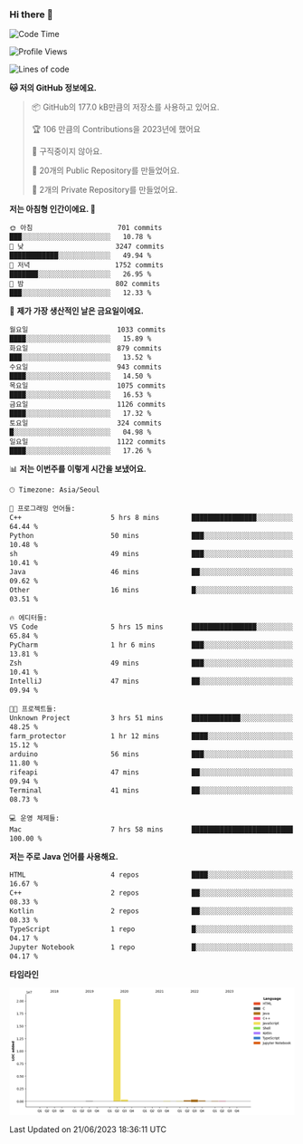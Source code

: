 ### Hi there 👋

<!--
**otm0937/otm0937** is a ✨ _special_ ✨ repository because its `README.md` (this file) appears on your GitHub profile.

Here are some ideas to get you started:

- 🔭 I’m currently working on ...
- 🌱 I’m currently learning ...
- 👯 I’m looking to collaborate on ...
- 🤔 I’m looking for help with ...
- 💬 Ask me about ...
- 📫 How to reach me: ...
- 😄 Pronouns: ...
- ⚡ Fun fact: ...
-->

  <!--START_SECTION:waka-->
![Code Time](http://img.shields.io/badge/Code%20Time-983%20hrs%207%20mins-blue)

![Profile Views](http://img.shields.io/badge/Profile%20Views-0-blue)

![Lines of code](https://img.shields.io/badge/%EC%A0%80%EB%8A%94%20%EC%97%AC%ED%83%9C%EA%B9%8C%EC%A7%80%20-21.3%20million%20%EC%A4%84%EC%9D%98%20%EC%BD%94%EB%93%9C%EB%A5%BC%20%EC%9E%91%EC%84%B1%ED%96%88%EC%96%B4%EC%9A%94.-blue)

**🐱 저의 GitHub 정보에요.** 

> 📦 GitHub의 177.0 kB만큼의 저장소를 사용하고 있어요. 
 > 
> 🏆 106 만큼의 Contributions을 2023년에 했어요
 > 
> 🚫 구직중이지 않아요.
 > 
> 📜 20개의 Public Repository를 만들었어요. 
 > 
> 🔑 2개의 Private Repository를 만들었어요. 
 > 
**저는 아침형 인간이에요. 🐤** 

```text
🌞 아침                     701 commits         ███░░░░░░░░░░░░░░░░░░░░░░   10.78 % 
🌆 낮　                     3247 commits        ████████████░░░░░░░░░░░░░   49.94 % 
🌃 저녁                     1752 commits        ███████░░░░░░░░░░░░░░░░░░   26.95 % 
🌙 밤　                     802 commits         ███░░░░░░░░░░░░░░░░░░░░░░   12.33 % 
```
📅 **제가 가장 생산적인 날은 금요일이에요.** 

```text
월요일                      1033 commits        ████░░░░░░░░░░░░░░░░░░░░░   15.89 % 
화요일                      879 commits         ███░░░░░░░░░░░░░░░░░░░░░░   13.52 % 
수요일                      943 commits         ████░░░░░░░░░░░░░░░░░░░░░   14.50 % 
목요일                      1075 commits        ████░░░░░░░░░░░░░░░░░░░░░   16.53 % 
금요일                      1126 commits        ████░░░░░░░░░░░░░░░░░░░░░   17.32 % 
토요일                      324 commits         █░░░░░░░░░░░░░░░░░░░░░░░░   04.98 % 
일요일                      1122 commits        ████░░░░░░░░░░░░░░░░░░░░░   17.26 % 
```


📊 **저는 이번주를 이렇게 시간을 보냈어요.** 

```text
🕑︎ Timezone: Asia/Seoul

💬 프로그래밍 언어들: 
C++                      5 hrs 8 mins        ████████████████░░░░░░░░░   64.44 % 
Python                   50 mins             ███░░░░░░░░░░░░░░░░░░░░░░   10.48 % 
sh                       49 mins             ███░░░░░░░░░░░░░░░░░░░░░░   10.41 % 
Java                     46 mins             ██░░░░░░░░░░░░░░░░░░░░░░░   09.62 % 
Other                    16 mins             █░░░░░░░░░░░░░░░░░░░░░░░░   03.51 % 

🔥 에디터들: 
VS Code                  5 hrs 15 mins       ████████████████░░░░░░░░░   65.84 % 
PyCharm                  1 hr 6 mins         ███░░░░░░░░░░░░░░░░░░░░░░   13.81 % 
Zsh                      49 mins             ███░░░░░░░░░░░░░░░░░░░░░░   10.41 % 
IntelliJ                 47 mins             ██░░░░░░░░░░░░░░░░░░░░░░░   09.94 % 

🐱‍💻 프로젝트들: 
Unknown Project          3 hrs 51 mins       ████████████░░░░░░░░░░░░░   48.25 % 
farm_protector           1 hr 12 mins        ████░░░░░░░░░░░░░░░░░░░░░   15.12 % 
arduino                  56 mins             ███░░░░░░░░░░░░░░░░░░░░░░   11.80 % 
rifeapi                  47 mins             ██░░░░░░░░░░░░░░░░░░░░░░░   09.94 % 
Terminal                 41 mins             ██░░░░░░░░░░░░░░░░░░░░░░░   08.73 % 

💻 운영 체제들: 
Mac                      7 hrs 58 mins       █████████████████████████   100.00 % 
```

**저는 주로 Java 언어를 사용해요.** 

```text
HTML                     4 repos             ████░░░░░░░░░░░░░░░░░░░░░   16.67 % 
C++                      2 repos             ██░░░░░░░░░░░░░░░░░░░░░░░   08.33 % 
Kotlin                   2 repos             ██░░░░░░░░░░░░░░░░░░░░░░░   08.33 % 
TypeScript               1 repo              █░░░░░░░░░░░░░░░░░░░░░░░░   04.17 % 
Jupyter Notebook         1 repo              █░░░░░░░░░░░░░░░░░░░░░░░░   04.17 % 
```



**타임라인**

![Lines of Code chart](https://raw.githubusercontent.com/otm0937/otm0937/main/assets/bar_graph.png)


 Last Updated on 21/06/2023 18:36:11 UTC
<!--END_SECTION:waka-->
